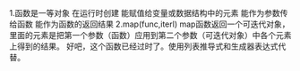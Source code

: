 1.函数是一等对象
    在运行时创建
    能赋值给变量或数据结构中的元素
    能作为参数传给函数
    能作为函数的返回结果
2.map(func,iterl)
    map函数返回一个可迭代对象，里面的元素是把第一个参数（函数）应用到第二个参数（可迭代对象）中各个元素上得到的结果。
    好吧，这个函数已经过时了。使用列表推导式和生成器表达式代替。